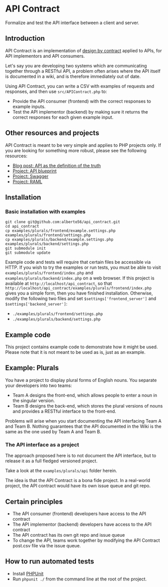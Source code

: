 API Contract
===========

Formalize and test the API interface between a client and server.

Introduction
------------

API Contract is an implementation of [design by contract](http://en.wikipedia.org/wiki/Design_by_contract) applied to APIs, for API implementors and API consumers.

Let's say you are developing two systems which are communicating together through a RESTful API, a problem often arises where the API itself is documented in a wiki, and is therefore immediately out of date.

Using API Contract, you can write a CSV with examples of requests and responses, and then use `src/APIContract.php` to:

 * Provide the API consumer (frontend) with the correct responses to example inputs.
 * Test the API implementor (backend) by making sure it returns the correct responses for each given example input.

Other resources and projects
---------------

API Contract is meant to be very simple and applies to PHP projects only. If you are looking for something more robust, please see the following resources:

 * [Blog post: API as the definition of the truth](http://apievangelist.com/2014/07/15/an-api-definition-as-the-truth-in-the-api-contract/)
 * [Project: API blueprint](https://apiblueprint.org)
 * [Project: Swagger](http://swagger.io)
 * [Project: RAML](http://raml.org)

Installation
------------

### Basic installation with examples

    git clone git@github.com:alberto56/api_contract.git
    cd api_contract
    cp examples/plurals/frontend/example.settings.php examples/plurals/frontend/settings.php
    cp examples/plurals/backend/example.settings.php examples/plurals/backend/settings.php
    git submodule init
    git submodule update

Example code and tests will require that certain files be accessible via HTTP. If you wish to try the examples or run tests, you must be able to visit `examples/plurals/frontend/index.php` and `examples/plurals/backend/index.php` on a web browser. If this project is available at `http://localhost/api_contract`, so that `http://localhost/api_contract/examples/plurals/frontend/index.php` gives you a simple form, then you have finished installation. Otherwise, modify the following two files and set `$settings['frontend_server']` and `$settings['backend_server']`:

 * `./examples/plurals/frontend/settings.php`
 * `./examples/plurals/backend/settings.php`

Example code
------------

This project contains example code to demonstrate how it might be used. Please note that it is not meant to be used as is, just as an example.

Example: Plurals
----------------

You have a project to display plural forms of English nouns. You separate your developers into two teams:

 * Team A designs the front-end, which allows people to enter a noun in the singular version.
 * Team B designs the back-end, which stores the plural versions of nouns and provides a RESTful interface to the front-end.

Problems will arise when you start documenting the API interfacing Team A and Team B. Nothing guarantees that the API documented in the Wiki is the same as the one used by Team A and Team B.

### The API interface as a project

The approach proposed here is to not document the API interface, but to release it as a full fledged versioned project.

Take a look at the `examples/plurals/api` folder herein.

The idea is that the API Contract is a bona fide project. In a real-world project, the API contract would have its own issue queue and git repo.

Certain principles
------------------

 * The API consumer (frontend) developers have access to the API contract
 * The API implementor (backend) developers have access to the API contract
 * The API contract has its own git repo and issue queue
 * To change the API, teams work together by modifying the API Contract post.csv file via the issue queue.

How to run automated tests
--------------------------

 * Install [PHPUnit](https://phpunit.de)
 * Run `phpunit ./` from the command line at the root of the project.
